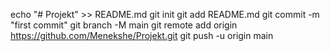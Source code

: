 echo "# Projekt" >> README.md
git init
git add README.md
git commit -m "first commit"
git branch -M main
git remote add origin https://github.com/Menekshe/Projekt.git
git push -u origin main
